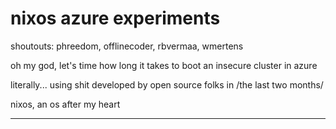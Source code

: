 nixos azure experiments
=======================

shoutouts: phreedom, offlinecoder, rbvermaa, wmertens

oh my god, let's time how long it takes to boot an insecure cluster in azure

literally... using shit developed by open source folks in /the last two months/

nixos, an os after my heart

---


